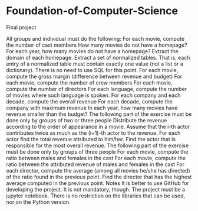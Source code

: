 # Foundation-of-Computer-Science
Final project


All groups and individual must do the following:
For each movie, compute the number of cast members
How many movies do not have a homepage?
For each year, how many movies do not have a homepage?
Extract the domain of each homepage.
Extract a set of normalized tables. That is, each entry of a normalized table must contain exactly one value (not a list or a dictionary). There is no need to use SQL for this point.
For each movie, compute the gross margin (difference between revenue and budget)
For each movie, compute the number of crew members
For each movie, compute the number of directors
For each language, compute the number of movies where such language is spoken.
For each company and each decade, compute the overall revenue
For each decade, compute the company with maximum revenue
In each year, how many movies have revenue smaller than the budget?
The following part of the exercise must be done only by groups of two or three people
Distribute the revenue according to the order of appearance in a movie. Assume that the i-th actor contributes twice as much as the (i+1)-th actor to the revenue.
For each actor find the total revenue attributed to him/her.
Find the actor that is responsible for the most overall revenue.
The following part of the exercise must be done only by groups of three people
For each movie, compute the ratio between males and females in the cast
For each movie, compute the ratio between the attributed revenue of males and females in the cast
For each director, compute the average (among all movies he/she has directed) of the ratio found in the previous point.
Find the director that has the highest average computed in the previous point.
Notes
It is better to use GitHub for developing the project. It is not mandatory, though.
The project must be a jupyter notebook.
There is no restriction on the libraries that can be used, nor on the Python version.
